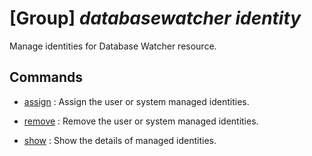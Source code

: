 # [Group] _databasewatcher identity_

Manage identities for Database Watcher resource.

## Commands

- [assign](/Commands/databasewatcher/identity/_assign.md)
: Assign the user or system managed identities.

- [remove](/Commands/databasewatcher/identity/_remove.md)
: Remove the user or system managed identities.

- [show](/Commands/databasewatcher/identity/_show.md)
: Show the details of managed identities.
